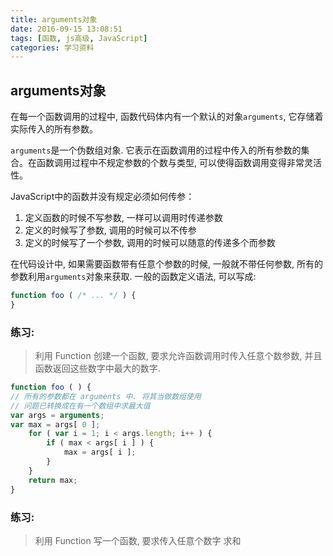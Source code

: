 ```yaml
---
title: arguments对象
date: 2016-09-15 13:08:51
tags: [函数, js高级, JavaScript]
categories: 学习资料
---
```

## arguments对象

在每一个函数调用的过程中, 函数代码体内有一个默认的对象`arguments`, 它存储着实际传入的所有参数。

`arguments`是一个伪数组对象. 它表示在函数调用的过程中传入的所有参数的集合。在函数调用过程中不规定参数的个数与类型, 可以使得函数调用变得非常灵活性。

JavaScript中的函数并没有规定必须如何传参：

1. 定义函数的时候不写参数, 一样可以调用时传递参数
2. 定义的时候写了参数, 调用的时候可以不传参
3. 定义的时候写了一个参数, 调用的时候可以随意的传递多个而参数

在代码设计中, 如果需要函数带有任意个参数的时候, 一般就不带任何参数, 所有的参数利用`arguments`对象来获取. 一般的函数定义语法, 可以写成:

```js
function foo ( /* ... */ ) {
}
```

<!--more-->

### 练习:
> 利用 Function 创建一个函数, 要求允许函数调用时传入任意个数参数, 并且函数返回这些数字中最大的数字.

```js
function foo ( ) {
// 所有的参数都在 arguments 中. 将其当做数组使用
// 问题已转换成在有一个数组中求最大值
var args = arguments;
var max = args[ 0 ];
    for ( var i = 1; i < args.length; i++ ) {
        if ( max < args[ i ] ) {
            max = args[ i ];
        }
    }
    return max;
}

```



### 练习:

>利用 Function 写一个函数, 要求传入任意个数字 求和


